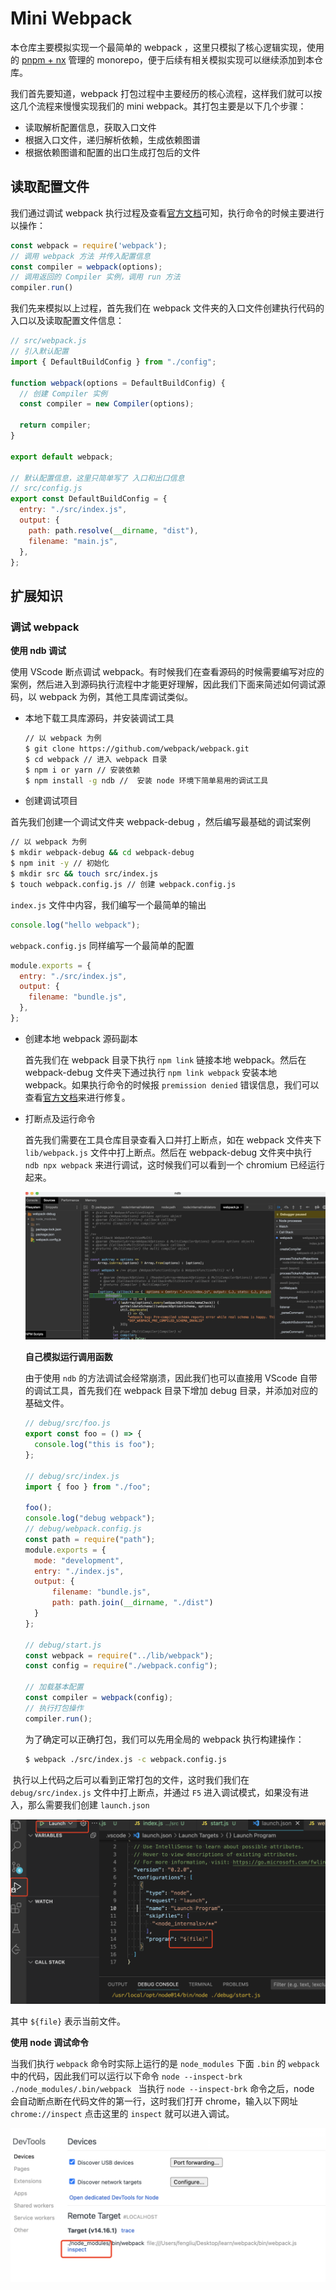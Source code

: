 # Mini Webpack

本仓库主要模拟实现一个最简单的 webpack ，这里只模拟了核心逻辑实现，使用的 [pnpm + nx](https://fengnzl.github.io/translation/setup-monorepo-with-PNPM-and-speed-it-up-with-Nx.html#%E6%B7%BB%E5%8A%A0-remix-%E5%BA%94%E7%94%A8%E7%A8%8B%E5%BA%8F) 管理的 monorepo，便于后续有相关模拟实现可以继续添加到本仓库。

我们首先要知道，webpack 打包过程中主要经历的核心流程，这样我们就可以按这几个流程来慢慢实现我们的 mini webpack。其打包主要是以下几个步骤：

- 读取解析配置信息，获取入口文件
- 根据入口文件，递归解析依赖，生成依赖图谱
- 根据依赖图谱和配置的出口生成打包后的文件

## 读取配置文件

我们通过调试 webpack 执行过程及查看[官方文档](https://webpack.docschina.org/api/node/#webpack)可知，执行命令的时候主要进行以操作：

```js
const webpack = require('webpack');
// 调用 webpack 方法 并传入配置信息
const compiler = webpack(options);
// 调用返回的 Compiler 实例，调用 run 方法
compiler.run()
```

我们先来模拟以上过程，首先我们在 webpack 文件夹的入口文件创建执行代码的入口以及读取配置文件信息：

```js
// src/webpack.js
// 引入默认配置
import { DefaultBuildConfig } from "./config";

function webpack(options = DefaultBuildConfig) {
  // 创建 Compiler 实例
  const compiler = new Compiler(options);

  return compiler;
}

export default webpack;

// 默认配置信息，这里只简单写了 入口和出口信息
// src/config.js
export const DefaultBuildConfig = {
  entry: "./src/index.js",
  output: {
    path: path.resolve(__dirname, "dist"),
    filename: "main.js",
  },
};
```

## 扩展知识

### 调试 webpack

**使用 ndb 调试**

使用 VScode 断点调试 webpack。有时候我们在查看源码的时候需要编写对应的案例，然后进入到源码执行流程中才能更好理解，因此我们下面来简述如何调试源码，以 webpack 为例，其他工具库调试类似。

- 本地下载工具库源码，并安装调试工具

  ```bash
  // 以 webpack 为例
  $ git clone https://github.com/webpack/webpack.git
  $ cd webpack // 进入 webpack 目录
  $ npm i or yarn // 安装依赖
  $ npm install -g ndb //  安装 node 环境下简单易用的调试工具
  ```

- 创建调试项目

首先我们创建一个调试文件夹  webpack-debug ，然后编写最基础的调试案例

```bash
// 以 webpack 为例
$ mkdir webpack-debug && cd webpack-debug
$ npm init -y // 初始化
$ mkdir src && touch src/index.js
$ touch webpack.config.js // 创建 webpack.config.js
```

`index.js`  文件中内容，我们编写一个最简单的输出

```js
console.log("hello webpack");
```

`webpack.config.js` 同样编写一个最简单的配置

```js
module.exports = {
  entry: "./src/index.js",
  output: {
    filename: "bundle.js",
  },
};
```

- 创建本地 webpack 源码副本

  首先我们在 webpack 目录下执行 `npm link` 链接本地 webpack。然后在 webpack-debug 文件夹下通过执行 `npm link webpack` 安装本地 webpack。如果执行命令的时候报 `premission denied` 错误信息，我们可以查看[官方文档](https://docs.npmjs.com/resolving-eacces-permissions-errors-when-installing-packages-globally)来进行修复。

- 打断点及运行命令

  首先我们需要在工具仓库目录查看入口并打上断点，如在 webpack 文件夹下 `lib/webpack.js` 文件中打上断点。然后在 webpack-debug 文件夹中执行 `ndb npx webpack` 来进行调试，这时候我们可以看到一个 chromium 已经运行起来。

  ![ndb-npx-webpack](https://raw.githubusercontent.com/fengnzl/HexoImages/master/blog/image-20221211002648308%E7%9A%84%E5%89%AF%E6%9C%AC.png)

  **自己模拟运行调用函数**
  
  由于使用 `ndb` 的方法调试会经常崩溃，因此我们也可以直接用 VScode 自带的调试工具，首先我们在 webpack 目录下增加 debug 目录，并添加对应的基础文件。
  
  ```js
  // debug/src/foo.js
  export const foo = () => {
  	console.log("this is foo");
  };
  
  // debug/src/index.js
  import { foo } from "./foo";
  
  foo();
  console.log("debug webpack");
  // debug/webpack.config.js
  const path = require("path");
  module.exports = {
  	mode: "development",
  	entry: "./index.js",
  	output: {
  		filename: "bundle.js",
  		path: path.join(__dirname, "./dist")
  	}
  };
  
  // debug/start.js
  const webpack = require("../lib/webpack");
  const config = require("./webpack.config");
  
  // 加载基本配置
  const compiler = webpack(config);
  // 执行打包操作
  compiler.run();
  ```
  
  为了确定可以正确打包，我们可以先用全局的 webpack 执行构建操作：
  
  ```bash
  $ webpack ./src/index.js -c webpack.config.js
  ```

​		执行以上代码之后可以看到正常打包的文件，这时我们我们在 `debug/src/index.js` 文件中打上断点，并通过 `F5` 进入调试模式，如果没有进入，那么需要我们创建 `launch.json`

![image-20221211141519601](https://raw.githubusercontent.com/fengnzl/HexoImages/master/blog/202212111415699.png)

其中 `${file}` 表示当前文件。

**使用 node 调试命令**

当我们执行 `webpack` 命令时实际上运行的是 `node_modules` 下面 `.bin` 的 `webpack` 中的代码，因此我们可以运行以下命令 `node --inspect-brk ./node_modules/.bin/webpack ` 当执行 `node --inspect-brk` 命令之后，node 会自动断点断在代码文件的第一行，这时我们打开 chrome，输入以下网址 `chrome://inspect` 点击这里的 `inspect` 就可以进入调试。

![image-20221211215218464](https://raw.githubusercontent.com/fengnzl/HexoImages/master/blog/202212112152606.png)
